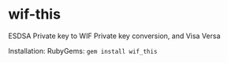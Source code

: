 wif-this
========

ESDSA Private key to WIF Private key conversion, and Visa Versa

Installation:
  RubyGems: `gem install wif_this`
